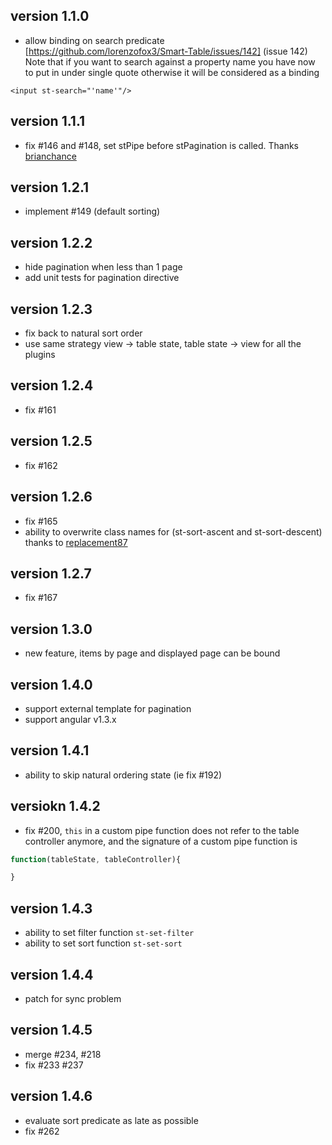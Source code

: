 ## version 1.1.0

* allow binding on search predicate [https://github.com/lorenzofox3/Smart-Table/issues/142] (issue 142)
Note that if you want to search against a property name you have now to put in under single quote otherwise it will be considered as a binding
```markup
<input st-search="'name'"/>
```

## version 1.1.1

* fix #146 and #148, set stPipe before stPagination is called. Thanks [brianchance](https://github.com/brianchance)

## version 1.2.1

* implement #149 (default sorting)

## version 1.2.2

* hide pagination when less than 1 page
* add unit tests for pagination directive

## version 1.2.3

* fix back to natural sort order
* use same strategy view -> table state, table state -> view for all the plugins

## version 1.2.4

* fix #161 

## version 1.2.5

* fix #162

## version 1.2.6

* fix #165
* ability to overwrite class names for (st-sort-ascent and st-sort-descent) thanks to [replacement87](https://github.com/replacement87)

## version 1.2.7

* fix #167

## version 1.3.0

* new feature, items by page and displayed page can be bound

## version 1.4.0

* support external template for pagination
* support angular v1.3.x

## version 1.4.1

* ability to skip natural ordering state (ie fix #192)

## versiokn 1.4.2

* fix #200, `this` in a custom pipe function does not refer to the table controller anymore, and the signature of a custom pipe function is
```javascript
function(tableState, tableController){

}
```

## version 1.4.3

* ability to set filter function <code>st-set-filter</code>
* ability to set sort function <code>st-set-sort</code>

## version 1.4.4

* patch for sync problem

## version 1.4.5

* merge #234, #218
* fix #233 #237

## version 1.4.6

* evaluate sort predicate as late as possible
* fix #262